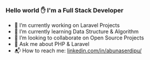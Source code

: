 ### Hello world :raised_hand: I'm a Full Stack Developer

- :briefcase: I’m currently working on Laravel Projects
- :book: I’m currently learning Data Structure & Algorithm
- :eyes: I’m looking to collaborate on Open Source Projects
- :speech_balloon: Ask me about PHP & Laravel
- :mailbox_with_mail: How to reach me: [linkedin.com/in/abunaserdipu/](https://www.linkedin.com/in/abunaserdipu/)
<!--
**abunaserdipu/abunaserdipu** is a ✨ _special_ ✨ repository because its `README.md` (this file) appears on your GitHub profile.

Here are some ideas to get you started:

- 🔭 I’m currently working on PHP & JavaScript Projects
- 🌱 I’m currently learning Laravel,Vue JS
- 👯 I’m looking to collaborate on Software Company
- 🤔 I’m looking for help with ...
- 💬 Ask me about PHP & JavaScript
- 📫 How to reach me: https://www.linkedin.com/in/abunaserdipu/
- 😄 Pronouns: ...
- ⚡ Fun fact: ...
-->
